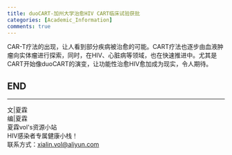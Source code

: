 ```yaml
---
title: duoCART-加州大学治愈HIV CART临床试验获批
categories: [Academic_Information]
comments: true
---
```


CAR-T疗法的出现，让人看到部分疾病被治愈的可能。CART疗法也逐步由血液肿瘤向实体瘤进行探索，同时，在HIV、心脏病等领域，也在快速推进中。尤其是CART开始像duoCART的演变，让功能性治愈HIV愈加成为现实，令人期待。



END<br>
---

---
文|夏霖<br>
编|夏霖<br>
夏霖vol's资源小站<br>
HIV感染者专属健康小栈！<br>
联系方式：xialin.vol@aliyun.com
